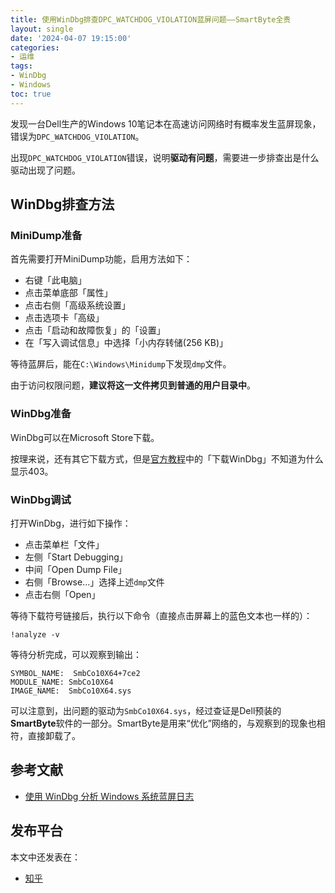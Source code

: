 ```yaml
---
title: 使用WinDbg排查DPC_WATCHDOG_VIOLATION蓝屏问题——SmartByte全责
layout: single
date: '2024-04-07 19:15:00'
categories:
- 运维
tags:
- WinDbg
- Windows
toc: true
---
```


发现一台Dell生产的Windows 10笔记本在高速访问网络时有概率发生蓝屏现象，错误为`DPC_WATCHDOG_VIOLATION`。

出现`DPC_WATCHDOG_VIOLATION`错误，说明**驱动有问题**，需要进一步排查出是什么驱动出现了问题。

## WinDbg排查方法

### MiniDump准备

首先需要打开MiniDump功能，启用方法如下：

- 右键「此电脑」
- 点击菜单底部「属性」
- 点击右侧「高级系统设置」
- 点击选项卡「高级」
- 点击「启动和故障恢复」的「设置」
- 在「写入调试信息」中选择「小内存转储(256 KB)」

等待蓝屏后，能在`C:\Windows\Minidump`下发现`dmp`文件。

由于访问权限问题，**建议将这一文件拷贝到普通的用户目录中**。

### WinDbg准备

WinDbg可以在Microsoft Store下载。

按理来说，还有其它下载方式，但是[官方教程](https://learn.microsoft.com/zh-CN/windows-hardware/drivers/debugger/)中的「下载WinDbg」不知道为什么显示403。

### WinDbg调试

打开WinDbg，进行如下操作：

- 点击菜单栏「文件」
- 左侧「Start Debugging」
- 中间「Open Dump File」
- 右侧「Browse…」选择上述`dmp`文件
- 点击右侧「Open」

等待下载符号链接后，执行以下命令（直接点击屏幕上的蓝色文本也一样的）：

```
!analyze -v
```

等待分析完成，可以观察到输出：

```
SYMBOL_NAME:  SmbCo10X64+7ce2
MODULE_NAME: SmbCo10X64
IMAGE_NAME:  SmbCo10X64.sys
```

可以注意到，出问题的驱动为`SmbCo10X64.sys`，经过查证是Dell预装的**SmartByte**软件的一部分。SmartByte是用来“优化”网络的，与观察到的现象也相符，直接卸载了。

## 参考文献

- [使用 WinDbg 分析 Windows 系统蓝屏日志](https://pppp.ink/blogs/7-windows_windbg.html)

## 发布平台

本文中还发表在：

- [知乎](https://zhuanlan.zhihu.com/p/691155701)